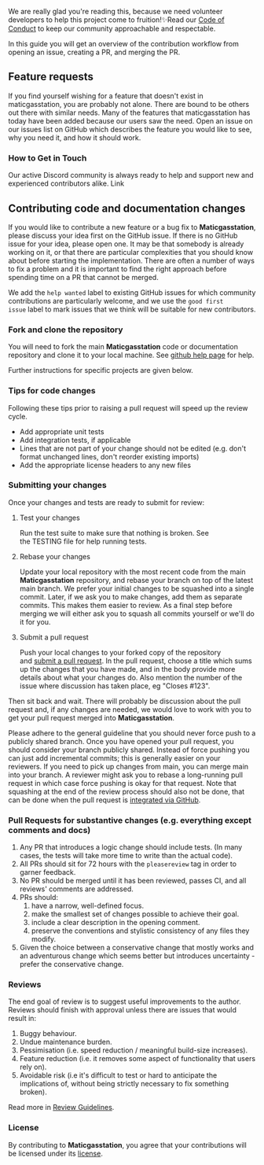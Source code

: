 We are really glad you're reading this, because we need volunteer developers to help this project come to fruition!✨Read our [Code of Conduct](./CODE_OF_CONDUCT.md) to keep our community approachable and respectable.

In this guide you will get an overview of the contribution workflow from opening an issue, creating a PR, and merging the PR.

## Feature requests

If you find yourself wishing for a feature that doesn't exist in maticgasstation, you are probably not alone. There are bound to be others out there with similar needs. Many of the features that maticgasstation has today have been added because our users saw the need. Open an issue on our issues list on GitHub which describes the feature you would like to see, why you need it, and how it should work.

### How to Get in Touch

Our active Discord community is always ready to help and support new and experienced contributors alike. Link

## Contributing code and documentation changes

If you would like to contribute a new feature or a bug fix to **Maticgasstation**, please discuss your idea first on the GitHub issue. If there is no GitHub issue for your idea, please open one. It may be that somebody is already working on it, or that there are particular complexities that you should know about before starting the implementation. There are often a number of ways to fix a problem and it is important to find the right approach before spending time on a PR that cannot be merged.

We add the `help wanted` label to existing GitHub issues for which community contributions are particularly welcome, and we use the `good first issue` label to mark issues that we think will be suitable for new contributors.

### Fork and clone the repository

You will need to fork the main **Maticgasstation** code or documentation repository and clone it to your local machine. See [github help page](https://help.github.com/articles/fork-a-repo) for help.

Further instructions for specific projects are given below.

### Tips for code changes

Following these tips prior to raising a pull request will speed up the review cycle.

- Add appropriate unit tests
- Add integration tests, if applicable
- Lines that are not part of your change should not be edited (e.g. don't format unchanged lines, don't reorder existing imports)
- Add the appropriate license headers to any new files

### Submitting your changes

Once your changes and tests are ready to submit for review:

1. Test your changes

   Run the test suite to make sure that nothing is broken. See the TESTING file for help running tests.

2. Rebase your changes

   Update your local repository with the most recent code from the main **Maticgasstation** repository, and rebase your branch on top of the latest main branch. We prefer your initial changes to be squashed into a single commit. Later, if we ask you to make changes, add them as separate commits. This makes them easier to review. As a final step before merging we will either ask you to squash all commits yourself or we'll do it for you.

3. Submit a pull request

   Push your local changes to your forked copy of the repository and [submit a pull request](https://help.github.com/articles/using-pull-requests). In the pull request, choose a title which sums up the changes that you have made, and in the body provide more details about what your changes do. Also mention the number of the issue where discussion has taken place, eg "Closes #123".

Then sit back and wait. There will probably be discussion about the pull request and, if any changes are needed, we would love to work with you to get your pull request merged into **Maticgasstation**.

Please adhere to the general guideline that you should never force push to a publicly shared branch. Once you have opened your pull request, you should consider your branch publicly shared. Instead of force pushing you can just add incremental commits; this is generally easier on your reviewers. If you need to pick up changes from main, you can merge main into your branch. A reviewer might ask you to rebase a long-running pull request in which case force pushing is okay for that request. Note that squashing at the end of the review process should also not be done, that can be done when the pull request is [integrated via GitHub](https://github.com/blog/2141-squash-your-commits).

### Pull Requests for substantive changes (e.g. everything except comments and docs)

1. Any PR that introduces a logic change should include tests. (In many cases, the tests will take more time to write than the actual code).
2. All PRs should sit for 72 hours with the `pleasereview` tag in order to garner feedback.
3. No PR should be merged until it has been reviewed, passes CI, and all reviews' comments are
   addressed.
4. PRs should:
   1. have a narrow, well-defined focus.
   2. make the smallest set of changes possible to achieve their goal.
   3. include a clear description in the opening comment.
   4. preserve the conventions and stylistic consistency of any files they modify.
5. Given the choice between a conservative change that mostly works and an adventurous change which seems better but introduces uncertainty - prefer the conservative change.

### Reviews

The end goal of review is to suggest useful improvements to the author. Reviews should finish with approval unless there are issues that would result in:

1. Buggy behaviour.
2. Undue maintenance burden.
3. Pessimisation (i.e. speed reduction / meaningful build-size increases).
4. Feature reduction (i.e. it removes some aspect of functionality that users rely on).
5. Avoidable risk (i.e it's difficult to test or hard to anticipate the implications of, without
   being strictly necessary to fix something broken).

Read more in [Review Guidelines](./REVIEW.md).

### License

By contributing to **Maticgasstation**, you agree that your contributions will be licensed under its [license](./LICENSE).
